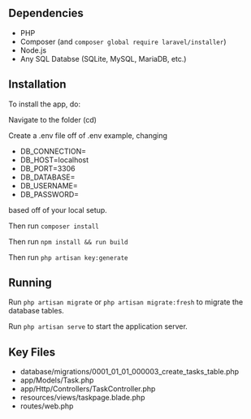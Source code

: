 ## Dependencies
- PHP
- Composer (and ```composer global require laravel/installer```)
- Node.js
- Any SQL Databse (SQLite, MySQL, MariaDB, etc.)

## Installation
To install the app, do:

Navigate to the folder (cd)

Create a .env file off of .env example, changing
- DB_CONNECTION=
- DB_HOST=localhost
- DB_PORT=3306
- DB_DATABASE=
- DB_USERNAME=
- DB_PASSWORD=

based off of your local setup.

Then run ```composer install```

Then run ```npm install && run build```

Then run ```php artisan key:generate```

## Running
Run ```php artisan migrate``` or ```php artisan migrate:fresh``` to migrate the database tables.

Run ```php artisan serve``` to start the application server.

## Key Files
- database/migrations/0001_01_01_000003_create_tasks_table.php
- app/Models/Task.php
- app/Http/Controllers/TaskController.php
- resources/views/taskpage.blade.php
- routes/web.php
